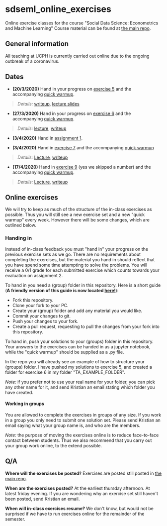 # sdseml_online_exercises
Online exercise classes for the course "Social Data Science: Econometrics and Machine Learning"
Course material can be found at [the main repo](https://github.com/abjer/sds_eml_2020/).

## General information
All teaching at UCPH is currently carried out online due to the ongoing outbreak of a coronavirus. 

## Dates
* **(20/3/2020)** Hand in your progress on [exercise 5](https://github.com/abjer/sds_eml_2020/blob/master/material/session_5/exercise_5.ipynb) and the accompanying [quick warmup](https://github.com/abjer/sds_eml_2020/blob/master/exercises/exercise_4_nosolution.pdf).
> *Details:* [writeup](https://github.com/Kristianuruplarsen/sdseml_online_exercises/blob/master/TA_EXAMPLE_FOLDER/exercise_5/writeup.pdf), [lecture slides](https://github.com/abjer/sds_eml_2020/blob/master/material/session_5/lecture5.pdf)

* **(27/3/2020)** Hand in your progress on [exercise 6](https://github.com/abjer/sds_eml_2020/blob/master/material/session_6/exercise_6.ipynb) and the accompanying [quick warmup](https://github.com/abjer/sds_eml_2020/blob/master/exercises/exercise_5_nosolution.pdf).
> *Details:* [lecture](https://github.com/abjer/sds_eml_2020/blob/master/material/session_6/lecture6.ipynb), [writeup](https://github.com/Kristianuruplarsen/sdseml_online_exercises/blob/master/TA_EXAMPLE_FOLDER/exercise_6/writeup.pdf)

* **(3/4/2020)** Hand in [assignment 1](https://github.com/Kristianuruplarsen/sdseml_online_exercises/blob/master/TA_EXAMPLE_FOLDER/ASSIGNMENT_1/assignment_1.ipynb).

* **(3/4/2020)** Hand in [exercise 7](https://github.com/abjer/sds_eml_2020/blob/master/material/session_7/exercise_7.ipynb) and the accompanying [quick warmup](https://github.com/abjer/sds_eml_2020/blob/master/exercises/exercise_6_nosolution.pdf)
> *Details:* [Lecture](https://github.com/abjer/sds_eml_2020/blob/master/material/session_7/lecture7.ipynb), [writeup](https://github.com/Kristianuruplarsen/sdseml_online_exercises/blob/master/TA_EXAMPLE_FOLDER/exercise_7/writeup.pdf)


* **(17/4/2020)** Hand in [exercise 9](https://github.com/abjer/sds_eml_2020/blob/master/material/session_9/exercises_week9.ipynb) (yes we skipped a number) and the accompanying [quick warmup](https://github.com/abjer/sds_eml_2020/blob/master/exercises/exercise_7_nosolution.pdf).
> *Details:* [Lecture](https://www.dropbox.com/s/43ya0a9jmaa6exk/slides_week9_mov.m4v?raw=1), [writeup](https://github.com/Kristianuruplarsen/sdseml_online_exercises/blob/master/TA_EXAMPLE_FOLDER/exercise_9/writeup.pdf)

## Online exercises
We will try to keep as much of the structure of the in-class exercises as possible. Thus you will still see a new exercise set and a new "quick warmup" every week. However there will be some changes, which are outlined below.

### Handing in
Instead of in-class feedback you must "hand in" your progress on the previous exercise sets as we go. There are no requirements about completing the exercises, but the material you hand in should reflect that you have spend some time attempting to solve the problems. You will receive a 0/1 grade for each submitted exercise which counts towards your evaluation on assignment 2.

To hand in you need a (group) folder in this repository. Here is a short guide (**A friendly version of this guide is now located [here!](https://github.com/Kristianuruplarsen/sdseml_online_exercises/blob/master/GITHUB_HOWTO.md)**):
  * Fork this repository.
  * Clone your fork to your PC.
  * Create your (group) folder and add any material you would like.
  * Commit your changes to git.
  * Push your changes to your fork.
  * Create a pull request, requesting to pull the changes from your fork into this repository.
 
To hand in, push your solutions to your (groups) folder in this repository. Your answers to the exercises can be handed in as a jupyter notebook, while the "quick warmup" should be supplied as a .py file. 

In the repo you will already see an example of how to structure your (groups) folder. I have pushed my solutions to exercise 5, and created a folder for exercise 6 in my folder "TA_EXAMPLE_FOLDER".

_Note:_ if you prefer not to use your real name for your folder, you can pick any other name for it, and send Kristian an email stating which folder you have created.

#### Working in groups
You are allowed to complete the exercises in groups of any size. If you work in a group you only need to submit one solution set. Please send Kristian an email saying what your group name is, and who are the members.

_Note:_ the purpose of moving the exercises online is to reduce face-to-face contact between students. Thus we also recommend that you carry out your group work online, to the extend possible.

## Q/A
**Where will the exercises be posted?**
Exercises are posted still posted in [the main repo](https://github.com/abjer/sds_eml_2020/). 

**When are the exercises posted?**
At the earliest thursday afternoon. At latest friday evening. If you are wondering why an exercise set still haven't been posted, send Kristian an email.

**When will in-class exercises resume?** We don't know, but would not be surprised if we have to run exercises online for the remainder of the semester.



